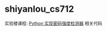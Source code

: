 shiyanlou_cs712
===============

实验楼课程: [Python 实现密码强度检测器](https://www.shiyanlou.com/courses/712) 相关代码